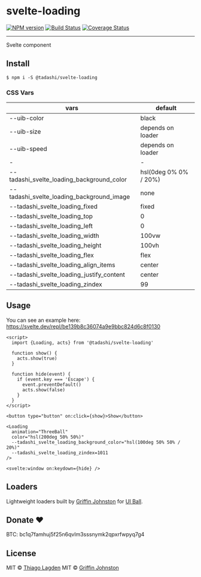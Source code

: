 # svelte-loading

[![NPM version][npm-img]][npm]
[![Build Status][ci-img]][ci]
[![Coverage Status][coveralls-img]][coveralls]

[npm-img]: https://img.shields.io/npm/v/@tadashi/svelte-loading.svg
[npm]: https://www.npmjs.com/package/@tadashi/svelte-loading
[ci-img]: https://github.com/lagden/svelte-loading/actions/workflows/nodejs.yml/badge.svg
[ci]: https://github.com/lagden/svelte-loading/actions/workflows/nodejs.yml
[coveralls-img]: https://coveralls.io/repos/github/lagden/svelte-loading/badge.svg?branch=main
[coveralls]: https://coveralls.io/github/lagden/svelte-loading?branch=main

---

Svelte component

## Install

```
$ npm i -S @tadashi/svelte-loading
```


### CSS Vars

vars                                               | default
---------------------------------------------------| --------------------------------
--uib-color                                        | black
--uib-size                                         | depends on loader
--uib-speed                                        | depends on loader
\-                                                 | \-
--tadashi_svelte_loading_background_color          | hsl(0deg 0% 0% / 20%)
--tadashi_svelte_loading_background_image          | none
--tadashi_svelte_loading_fixed                     | fixed
--tadashi_svelte_loading_top                       | 0
--tadashi_svelte_loading_left                      | 0
--tadashi_svelte_loading_width                     | 100vw
--tadashi_svelte_loading_height                    | 100vh
--tadashi_svelte_loading_flex                      | flex
--tadashi_svelte_loading_align_items               | center
--tadashi_svelte_loading_justify_content           | center
--tadashi_svelte_loading_zindex                    | 99


## Usage

You can see an example here: https://svelte.dev/repl/be139b8c36074a9e9bbc824d6c8f0130

```svelte
<script>
  import {Loading, acts} from '@tadashi/svelte-loading'

  function show() {
    acts.show(true)
  }

  function hide(event) {
    if (event.key === 'Escape') {
      event.preventDefault()
      acts.show(false)
    }
  }
</script>

<button type="button" on:click={show}>Show</button>

<Loading
  animation="ThreeBall"
  color="hsl(200deg 50% 50%)"
  --tadashi_svelte_loading_background_color="hsl(100deg 50% 50% / 20%)"
  --tadashi_svelte_loading_zindex=1011
/>

<svelte:window on:keydown={hide} />
```


## Loaders

Lightweight loaders built by [Griffin Johnston](https://twitter.com/griffinjohnston) for [UI Ball](https://uiball.com).


## Donate ❤️

BTC: bc1q7famhuj5f25n6qvlm3sssnymk2qpxrfwpyq7g4


## License

MIT © [Thiago Lagden](https://github.com/lagden)
MIT © [Griffin Johnston](https://github.com/GriffinJohnston/uiball-loaders/blob/main/LICENSE)

